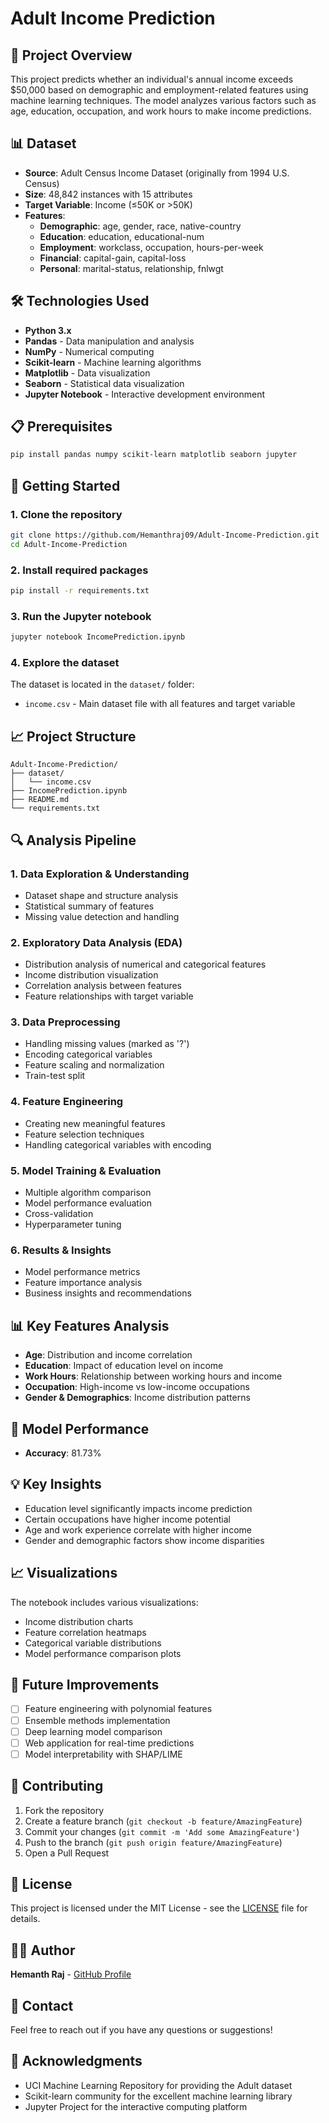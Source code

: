 # Adult Income Prediction

## 🎯 Project Overview
This project predicts whether an individual's annual income exceeds $50,000 based on demographic and employment-related features using machine learning techniques. The model analyzes various factors such as age, education, occupation, and work hours to make income predictions.

## 📊 Dataset
- **Source**: Adult Census Income Dataset (originally from 1994 U.S. Census)
- **Size**: 48,842 instances with 15 attributes
- **Target Variable**: Income (≤50K or >50K)
- **Features**:
  - **Demographic**: age, gender, race, native-country
  - **Education**: education, educational-num
  - **Employment**: workclass, occupation, hours-per-week
  - **Financial**: capital-gain, capital-loss
  - **Personal**: marital-status, relationship, fnlwgt

## 🛠️ Technologies Used
- **Python 3.x**
- **Pandas** - Data manipulation and analysis
- **NumPy** - Numerical computing
- **Scikit-learn** - Machine learning algorithms
- **Matplotlib** - Data visualization
- **Seaborn** - Statistical data visualization
- **Jupyter Notebook** - Interactive development environment

## 📋 Prerequisites
```bash
pip install pandas numpy scikit-learn matplotlib seaborn jupyter
```

## 🚀 Getting Started

### 1. Clone the repository
```bash
git clone https://github.com/Hemanthraj09/Adult-Income-Prediction.git
cd Adult-Income-Prediction
```

### 2. Install required packages
```bash
pip install -r requirements.txt
```

### 3. Run the Jupyter notebook
```bash
jupyter notebook IncomePrediction.ipynb
```

### 4. Explore the dataset
The dataset is located in the `dataset/` folder:
- `income.csv` - Main dataset file with all features and target variable

## 📈 Project Structure
```
Adult-Income-Prediction/
├── dataset/
│   └── income.csv
├── IncomePrediction.ipynb
├── README.md
└── requirements.txt
```

## 🔍 Analysis Pipeline

### 1. **Data Exploration & Understanding**
- Dataset shape and structure analysis
- Statistical summary of features
- Missing value detection and handling

### 2. **Exploratory Data Analysis (EDA)**
- Distribution analysis of numerical and categorical features
- Income distribution visualization
- Correlation analysis between features
- Feature relationships with target variable

### 3. **Data Preprocessing**
- Handling missing values (marked as '?')
- Encoding categorical variables
- Feature scaling and normalization
- Train-test split

### 4. **Feature Engineering**
- Creating new meaningful features
- Feature selection techniques
- Handling categorical variables with encoding

### 5. **Model Training & Evaluation**
- Multiple algorithm comparison
- Model performance evaluation
- Cross-validation
- Hyperparameter tuning

### 6. **Results & Insights**
- Model performance metrics
- Feature importance analysis
- Business insights and recommendations

## 📊 Key Features Analysis
- **Age**: Distribution and income correlation
- **Education**: Impact of education level on income
- **Work Hours**: Relationship between working hours and income
- **Occupation**: High-income vs low-income occupations
- **Gender & Demographics**: Income distribution patterns

## 🎯 Model Performance
- **Accuracy**: 81.73%


## 💡 Key Insights
- Education level significantly impacts income prediction
- Certain occupations have higher income potential
- Age and work experience correlate with higher income
- Gender and demographic factors show income disparities

## 📈 Visualizations
The notebook includes various visualizations:
- Income distribution charts
- Feature correlation heatmaps
- Categorical variable distributions
- Model performance comparison plots

## 🚀 Future Improvements
- [ ] Feature engineering with polynomial features
- [ ] Ensemble methods implementation
- [ ] Deep learning model comparison
- [ ] Web application for real-time predictions
- [ ] Model interpretability with SHAP/LIME

## 🤝 Contributing
1. Fork the repository
2. Create a feature branch (`git checkout -b feature/AmazingFeature`)
3. Commit your changes (`git commit -m 'Add some AmazingFeature'`)
4. Push to the branch (`git push origin feature/AmazingFeature`)
5. Open a Pull Request

## 📝 License
This project is licensed under the MIT License - see the [LICENSE](LICENSE) file for details.

## 👨‍💻 Author
**Hemanth Raj** - [GitHub Profile](https://github.com/Hemanthraj09)

## 📧 Contact
Feel free to reach out if you have any questions or suggestions!

## 🙏 Acknowledgments
- UCI Machine Learning Repository for providing the Adult dataset
- Scikit-learn community for the excellent machine learning library
- Jupyter Project for the interactive computing platform
